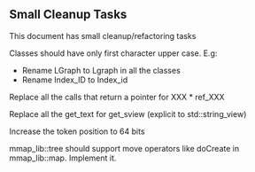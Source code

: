 
## Small Cleanup Tasks

This document has small cleanup/refactoring tasks


Classes should have only first character upper case. E.g:

* Rename LGraph to Lgraph in all the classes
* Rename Index_ID to Index_id

Replace all the calls that return a pointer for XXX * ref_XXX

Replace all the get_text for get_sview (explicit to std::string_view)

Increase the token position to 64 bits

mmap_lib::tree should support move operators like doCreate in mmap_lib::map. Implement it.
